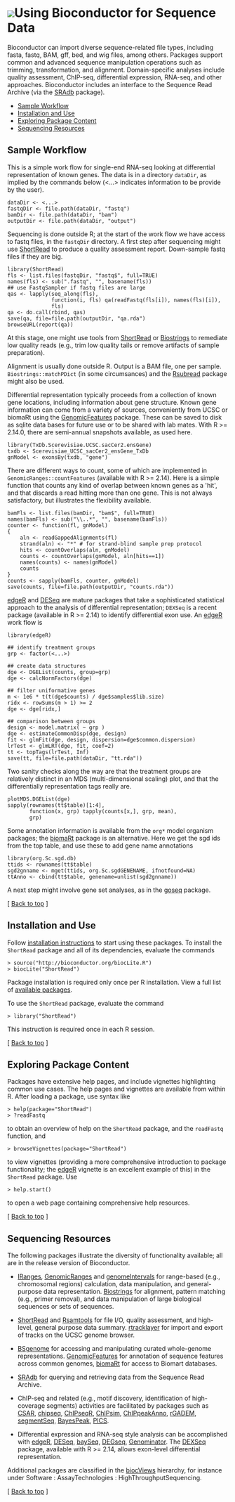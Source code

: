 ![](/images/icons/help.gif)Using Bioconductor for Sequence Data
===============================================================

Bioconductor can import diverse sequence-related file types, including
fasta, fastq, BAM, gff, bed, and wig files, among others. Packages
support common and advanced sequence manipulation operations such as
trimming, transformation, and alignment.  Domain-specific analyses
include quality assessment, ChIP-seq, differential expression,
RNA-seq, and other approaches. Bioconductor includes an interface to
the Sequence Read Archive (via the
[SRAdb](/packages/release/bioc/html/SRAdb.html) package).

* [Sample Workflow](#sample-workflow)  
* [Installation and Use](#install-and-use)
* [Exploring Package Content](#exploring-package-content)
* [Sequencing Resources](#sequencing-resources)

<h2 id="sample-workflow">Sample Workflow</h2>

This is a simple work flow for single-end RNA-seq looking at
differential representation of known genes. The data is in a directory
`dataDir`, as implied by the commands below (<...> indicates
information to be provide by the user).

    dataDir <- <...>
    fastqDir <- file.path(dataDir, "fastq")
    bamDir <- file.path(dataDir, "bam")
    outputDir <- file.path(dataDir, "output")

Sequencing is done outside R; at the start of the work flow we have
access to fastq files, in the `fastqDir` directory.  A first step
after sequencing might use [ShortRead][1] to produce a quality
assessment report. Down-sample fastq files if they are big.

    library(ShortRead)
    fls <- list.files(fastqDir, "fastq$", full=TRUE)
    names(fls) <- sub(".fastq", "", basename(fls))
    ## use FastqSampler if fastq files are large
    qas <- lapply(seq_along(fls),
                  function(i, fls) qa(readFastq(fls[i]), names(fls)[i]),
                  fls)
    qa <- do.call(rbind, qas)
    save(qa, file=file.path(outputDir, "qa.rda")
    browseURL(report(qa))

At this stage, one might use tools from [ShortRead][1] or
[Biostrings][2] to remediate low quality reads (e.g., trim low quality
tails or remove artifacts of sample preparation).

Alignment is usually done outside R. Output is a BAM file, one per
sample. `Biostrings::matchPDict` (in some circumsances) and the
[Rsubread][6] package might also be used.

Differential representation typically proceeds from a collection of
known gene locations, including information about gene
structure. Known gene information can come from a variety of sources,
conveniently from UCSC or biomaRt using the [GenomicFeatures][3]
package. These can be saved to disk as sqlite data bases for future
use or to be shared with lab mates. With R >= 2.14.0, there are
semi-annual snapshots available, as used here.

    library(TxDb.Scerevisiae.UCSC.sacCer2.ensGene)
    txdb <- Scerevisiae_UCSC_sacCer2_ensGene_TxDb
    gnModel <- exonsBy(txdb, "gene")

There are different ways to count, some of which are implemented in
`GenomicRanges::countFeatures` (available with R >= 2.14). Here is a
simple function that counts any kind of overlap between known genes as
a 'hit', and that discards a read hitting more than one gene. This is
not always satisfactory, but illustrates the flexibility available.

    bamFls <- list.files(bamDir, "bam$", full=TRUE)
    names(bamFls) <- sub("\\..*", "", basename(bamFls))
    counter <- function(fl, gnModel)
    {
        aln <- readGappedAlignments(fl)
        strand(aln) <- "*" # for strand-blind sample prep protocol
        hits <- countOverlaps(aln, gnModel)
        counts <- countOverlaps(gnModel, aln[hits==1])
        names(counts) <- names(gnModel)
        counts
    }
    counts <- sapply(bamFls, counter, gnModel)
    save(counts, file=file.path(outputDir, "counts.rda"))

[edgeR][7] and [DESeq][8] are mature packages that take a
sophisticated statistical approach to the analysis of differential
representation; `DEXSeq` is a recent package (available in R >= 2.14)
to identify differential exon use. An [edgeR][7] work flow is

    library(edgeR)

    ## identify treatment groups
    grp <- factor(<...>)

    ## create data structures
    dge <- DGEList(counts, group=grp)
    dge <- calcNormFactors(dge)

    ## filter uniformative genes
    m <- 1e6 * t(t(dge$counts) / dge$samples$lib.size)
    ridx <- rowSums(m > 1) >= 2
    dge <- dge[ridx,]

    ## comparison between groups
    design <- model.matrix( ~ grp )
    dge <- estimateCommonDisp(dge, design)
    fit <- glmFit(dge, design, dispersion=dge$common.dispersion)
    lrTest <- glmLRT(dge, fit, coef=2)
    tt <- topTags(lrTest, Inf)
    save(tt, file=file.path(dataDir, "tt.rda"))

Two sanity checks along the way are that the treatment groups are
relatively distinct in an MDS (multi-dimensional scaling) plot, and
that the differentially representation tags really are.

    plotMDS.DGEList(dge)
    sapply(rownames(tt$table)[1:4],
           function(x, grp) tapply(counts[x,], grp, mean), 
           grp)

Some annotation information is available from the `org*` model
organism packages; the [biomaRt][13] package is an alternative. Here
we get the sgd ids from the top table, and use these to add gene name
annotations

    library(org.Sc.sgd.db)
    ttids <- rownames(tt$table)
    sgd2gnname <- mget(ttids, org.Sc.sgdGENENAME, ifnotfound=NA)
    ttAnno <- cbind(tt$table, genename=unlist(sgd2gnname))

A next step might involve gene set analyses, as in the [goseq][9]
package.

<p class="back_to_top">[ <a href="#top">Back to top</a> ]</p>

<h2 id="install-and-use">Installation and Use</h2>

Follow [installation instructions](/install/) to start using these
packages.  To install the `ShortRead` package and all of its
dependencies, evaluate the commands

    > source("http://bioconductor.org/biocLite.R")
    > biocLite("ShortRead")

Package installation is required only once per R installation. View a
full list of
[available packages](/packages/release/bioc/).

To use the `ShortRead` package, evaluate the command

    > library("ShortRead")

This instruction is required once in each R session.

<p class="back_to_top">[ <a href="#top">Back to top</a> ]</p>

<h2 id="exploring-package-content">Exploring Package Content</h2>

Packages have extensive help pages, and include vignettes highlighting
common use cases. The help pages and vignettes are available from
within R. After loading a package, use syntax like

    > help(package="ShortRead")
    > ?readFastq

to obtain an overview of help on the `ShortRead` package, and the
`readFastq` function, and

    > browseVignettes(package="ShortRead")

to view vignettes (providing a more comprehensive introduction to
package functionality; the [edgeR][7] vignette is an excellent example
of this) in the `ShortRead` package. Use

    > help.start()

to open a web page containing comprehensive help resources.

<p class="back_to_top">[ <a href="#top">Back to top</a> ]</p>

<h2 id="sequencing-resources">Sequencing Resources</h2>

The following packages illustrate the diversity of functionality
available; all are in the release version of Bioconductor.

* [IRanges][5], [GenomicRanges][4] and
  [genomeIntervals](/packages/release/bioc/html/genomeIntervals.html)
  for range-based (e.g., chromosomal regions) calculation, data
  manipulation, and general-purpose data
  representation. [Biostrings][2] for alignment, pattern matching
  (e.g., primer removal), and data manipulation of large biological
  sequences or sets of sequences.

* [ShortRead][1] and [Rsamtools][10] for file I/O, quality assessment,
  and high-level, general purpose data summary.  [rtracklayer][11] for
  import and export of tracks on the UCSC genome browser.

* [BSgenome][12] for accessing and manipulating curated whole-genome
  representations.  [GenomicFeatures][3] for annotation of sequence
  features across common genomes, [biomaRt][13] for access to Biomart
  databases.

* [SRAdb](/packages/release/bioc/html/SRAdb.html)
  for querying and retrieving data from the Sequence Read Archive.

* ChIP-seq and related (e.g., motif discovery, identification of
  high-coverage segments) activities are facilitated by packages such
  as
  [CSAR](/packages/release/bioc/html/CSAR.html),
  [chipseq](/packages/release/bioc/html/chipseq.html),
  [ChIPseqR](/packages/release/bioc/html/ChIPseqR.html),
  [ChIPsim](/packages/release/bioc/html/ChIPsim.html),
  [ChIPpeakAnno](/packages/release/bioc/html/ChIPpeakAnno.html),
  [rGADEM](/packages/release/bioc/html/rGADEM.html),
  [segmentSeq](/packages/release/bioc/html/segmentSeq.html),
  [BayesPeak](/packages/release/bioc/html/BayesPeak.html),
  [PICS](/packages/release/bioc/html/PICS.html).

* Differential expression and RNA-seq style analysis can be
  accomplished with [edgeR][7], [DESeq][8],
  [baySeq](/packages/release/bioc/html/baySeq.html),
  [DEGseq](/packages/release/bioc/html/DEGseq.html),
  [Genominator](/packages/release/bioc/html/Genominator.html). The
  [DEXSeq][14] package, available with R >= 2.14, allows exon-level
  differential representation.

Additional packages are classified in the [biocViews][15] hierarchy,
for instance under Software : AssayTechnologies :
HighThroughputSequencing.

<p class="back_to_top">[ <a href="#top">Back to top</a> ]</p>

[1]: /packages/release/bioc/html/ShortRead.html
[2]: /packages/release/bioc/html/Biostrings.html
[3]: /packages/release/bioc/html/GenomicFeatures.html
[4]: /packages/release/bioc/html/GenomicRanges.html
[5]: /packages/release/bioc/html/IRanges.html
[6]: /packages/release/bioc/html/Rsubread.html
[7]: /packages/release/bioc/html/edgeR.html
[8]: /packages/release/bioc/html/DESeq.html
[9]: /packages/release/bioc/html/goseq.html
[10]: /packages/release/bioc/html/Rsamtools.html
[11]: /packages/release/bioc/html/rtracklayer.html
[12]: /packages/release/bioc/html/BSgenome.html
[13]: /packages/release/bioc/html/biomaRt.html
[14]: /packages/devel/bioc/html/DEXSeq.html
[15]: /packages/release/BiocViews.html
